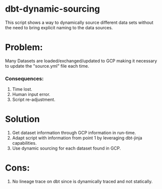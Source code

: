 # dbt-dynamic-sourcing
This script shows a way to dynamically source different data sets without the need to bring explicit naming to the data sources.

# Problem:
Many Datasets are loaded/exchanged/updated to GCP making it necessary to update the "source.yml" file each time.

### Consequences:
1) Time lost.
2) Human input error.
3) Script re-adjustment.

# Solution 

1) Get dataset information through GCP information in run-time.
2) Adapt script with information from point 1 by leveraging dbt-jinja capabilities.
3) Use dynamic sourcing for each dataset found in GCP.

# Cons:
1) No lineage trace on dbt since is dynamically traced and not statically.
